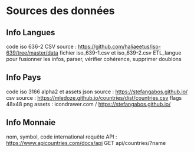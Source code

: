 # Sources des données

## Info Langues

code iso 636-2
CSV source : https://github.com/haliaeetus/iso-639/tree/master/data
fichier iso_639-1.csv et iso_639-2.csv
ETL_langue pour fusionner les infos, parser, vérifier cohérence, supprimer doublons

## Info Pays

code iso 3166 alpha2 et assets
json source : https://stefangabos.github.io/
csv source : https://mledoze.github.io/countries/dist/countries.csv
flags 48x48 png assets : icondrawer.com / https://stefangabos.github.io/

## Info Monnaie

nom, symbol, code international
requête API : https://www.apicountries.com/docs/api GET api/countries/?name
